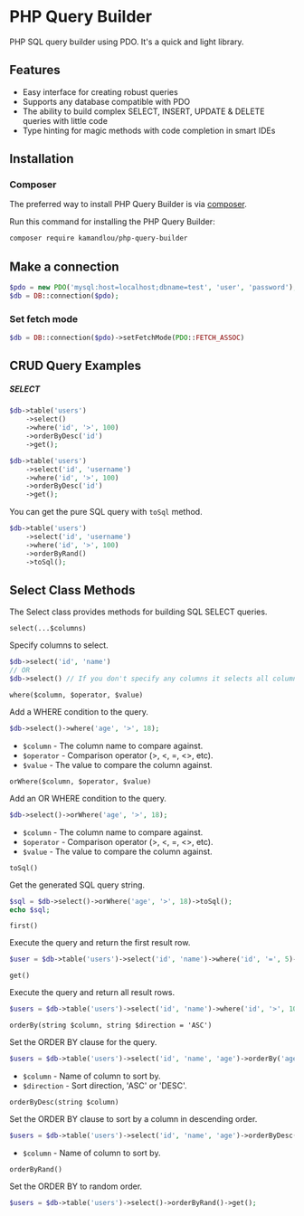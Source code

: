# PHP Query Builder
PHP SQL query builder using PDO. It's a quick and light library.

## Features
- Easy interface for creating robust queries
- Supports any database compatible with PDO
- The ability to build complex SELECT, INSERT, UPDATE & DELETE queries with little code
- Type hinting for magic methods with code completion in smart IDEs

## Installation
### Composer
The preferred way to install PHP Query Builder is via [composer](http://getcomposer.org/).

Run this command for installing the PHP Query Builder:
```bash
composer require kamandlou/php-query-builder
```
## Make a connection
```php
$pdo = new PDO('mysql:host=localhost;dbname=test', 'user', 'password');
$db = DB::connection($pdo);
```
### Set fetch mode
```php
$db = DB::connection($pdo)->setFetchMode(PDO::FETCH_ASSOC)
```
## CRUD Query Examples

##### SELECT

```php
$db->table('users')
    ->select()
    ->where('id', '>', 100)
    ->orderByDesc('id')
    ->get();
```

```php
$db->table('users')
    ->select('id', 'username')
    ->where('id', '>', 100)
    ->orderByDesc('id')
    ->get();
```
You can get the pure SQL query with `toSql` method.
```php
$db->table('users')
    ->select('id', 'username')
    ->where('id', '>', 100)
    ->orderByRand()
    ->toSql();
```

## Select Class Methods
The Select class provides methods for building SQL SELECT queries.

`select(...$columns)`

Specify columns to select.

```php
$db->select('id', 'name')
// OR
$db->select() // If you don't specify any columns it selects all columns
```

`where($column, $operator, $value)`

Add a WHERE condition to the query.

```php
$db->select()->where('age', '>', 18);
```

- `$column` - The column name to compare against.
- `$operator` - Comparison operator (>, <, =, <>, etc).
- `$value` - The value to compare the column against.

`orWhere($column, $operator, $value)`

Add an OR WHERE condition to the query.
```php
$db->select()->orWhere('age', '>', 18);
```
- `$column` - The column name to compare against.
- `$operator` - Comparison operator (>, <, =, <>, etc).
- `$value` - The value to compare the column against.

`toSql()`

Get the generated SQL query string.
```php
$sql = $db->select()->orWhere('age', '>', 18)->toSql();
echo $sql;
```

`first()`

Execute the query and return the first result row.
```php
$user = $db->table('users')->select('id', 'name')->where('id', '=', 5)->first();
```

`get()`

Execute the query and return all result rows.
```php
$users = $db->table('users')->select('id', 'name')->where('id', '>', 100)->get();
```

`orderBy(string $column, string $direction = 'ASC')`

Set the ORDER BY clause for the query.
```php
$users = $db->table('users')->select('id', 'name', 'age')->orderBy('age', 'DESC')->get();
```
- `$column` - Name of column to sort by.
- `$direction` - Sort direction, 'ASC' or 'DESC'.

`orderByDesc(string $column)`

Set the ORDER BY clause to sort by a column in descending order.
```php
$users = $db->table('users')->select('id', 'name', 'age')->orderByDesc('age')->get();
```
- `$column` - Name of column to sort by.

`orderByRand()`

Set the ORDER BY to random order.
```php
$users = $db->table('users')->select()->orderByRand()->get();
```